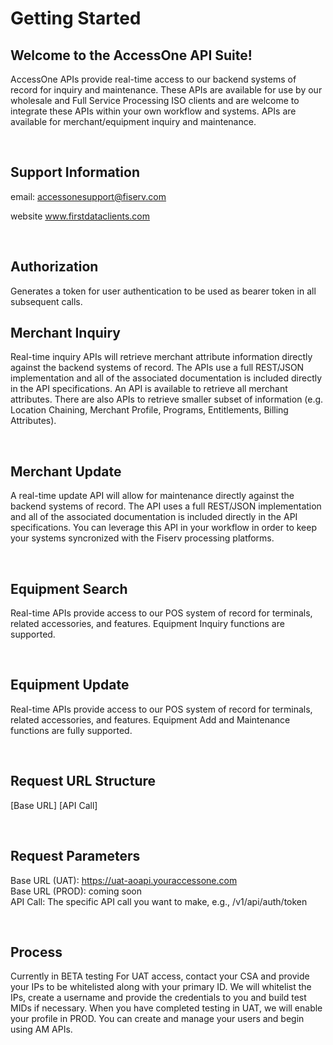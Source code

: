 # Getting Started
 
## Welcome to the AccessOne API Suite!
AccessOne APIs provide real-time access to our backend systems of record for inquiry and maintenance. These APIs are available for use by our wholesale and Full Service Processing ISO clients and are welcome to integrate these APIs within your own workflow and systems. APIs are available for merchant/equipment inquiry and maintenance.

<br>

## Support Information
email: accessonesupport@fiserv.com
 
website www.firstdataclients.com
 
<br>

## Authorization
Generates a token for user authentication to be used as bearer token in all subsequent calls.

## Merchant Inquiry
Real-time inquiry APIs will retrieve merchant attribute information directly against the backend systems of record.  The APIs use a full REST/JSON implementation and all of the associated documentation is included directly in the API specifications.  An API is available to retrieve all merchant attributes.  There are also APIs to retrieve smaller subset of information (e.g. Location Chaining, Merchant Profile, Programs, Entitlements, Billing Attributes).

<br>

## Merchant Update
A real-time update API will allow for maintenance directly against the backend systems of record.  The API uses a full REST/JSON implementation and all of the associated documentation is included directly in the API specifications.  You can leverage this API in your workflow in order to keep your systems syncronized with the Fiserv processing platforms.

<br>

## Equipment Search
Real-time APIs provide access to our POS system of record for terminals, related accessories, and features.  Equipment Inquiry functions are supported.

<br>

## Equipment Update
Real-time APIs provide access to our POS system of record for terminals, related accessories, and features.  Equipment Add and Maintenance functions are fully supported.

<br>

## Request URL Structure

[Base URL] [API Call]

<br>

## Request Parameters

Base URL (UAT): https://uat-aoapi.youraccessone.com
<br>
Base URL (PROD): coming soon
<br>
API Call: The specific API call you want to make, e.g., /v1/api/auth/token

<br>

## Process

Currently in BETA testing
For UAT access, contact your CSA and provide your IPs to be whitelisted along with your primary ID.
We will whitelist the IPs, create a username and provide the credentials to you and build test MIDs if necessary.
When you have completed testing in UAT, we will enable your profile in PROD.
You can create and manage your users and begin using AM APIs.

